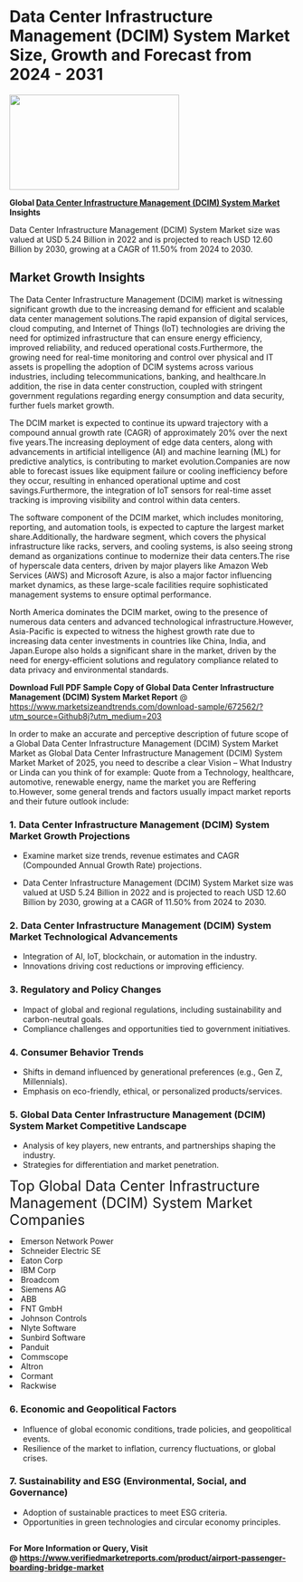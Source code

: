 <H1>Data Center Infrastructure Management (DCIM) System Market Size, Growth and Forecast from 2024 - 2031</H1><img class="aligncenter size-medium wp-image-584254" src="https://thirdeyenews.in/wp-content/uploads/2024/09/Global-Market-Research-300x168.jpeg" alt="" width="300" height="168" /><p><strong>Global&nbsp;<a href="https://www.marketsizeandtrends.com/download-sample/672562/?utm_source=Github8j?utm_medium=203">Data Center Infrastructure Management (DCIM) System Market</a> Insights</strong></p><p>Data Center Infrastructure Management (DCIM) System Market size was valued at USD 5.24 Billion in 2022 and is projected to reach USD 12.60 Billion by 2030, growing at a CAGR of 11.50% from 2024 to 2030.</p><p><h2>Market Growth Insights</h2> <p>The Data Center Infrastructure Management (DCIM) market is witnessing significant growth due to the increasing demand for efficient and scalable data center management solutions.The rapid expansion of digital services, cloud computing, and Internet of Things (IoT) technologies are driving the need for optimized infrastructure that can ensure energy efficiency, improved reliability, and reduced operational costs.Furthermore, the growing need for real-time monitoring and control over physical and IT assets is propelling the adoption of DCIM systems across various industries, including telecommunications, banking, and healthcare.In addition, the rise in data center construction, coupled with stringent government regulations regarding energy consumption and data security, further fuels market growth.</p> <p>The DCIM market is expected to continue its upward trajectory with a compound annual growth rate (CAGR) of approximately 20% over the next five years.The increasing deployment of edge data centers, along with advancements in artificial intelligence (AI) and machine learning (ML) for predictive analytics, is contributing to market evolution.Companies are now able to forecast issues like equipment failure or cooling inefficiency before they occur, resulting in enhanced operational uptime and cost savings.Furthermore, the integration of IoT sensors for real-time asset tracking is improving visibility and control within data centers.</p> <p>The software component of the DCIM market, which includes monitoring, reporting, and automation tools, is expected to capture the largest market share.Additionally, the hardware segment, which covers the physical infrastructure like racks, servers, and cooling systems, is also seeing strong demand as organizations continue to modernize their data centers.The rise of hyperscale data centers, driven by major players like Amazon Web Services (AWS) and Microsoft Azure, is also a major factor influencing market dynamics, as these large-scale facilities require sophisticated management systems to ensure optimal performance.</p> <p>North America dominates the DCIM market, owing to the presence of numerous data centers and advanced technological infrastructure.However, Asia-Pacific is expected to witness the highest growth rate due to increasing data center investments in countries like China, India, and Japan.Europe also holds a significant share in the market, driven by the need for energy-efficient solutions and regulatory compliance related to data privacy and environmental standards.</p> <p><span class=""><strong>Download Full PDF Sample Copy of Global Data Center Infrastructure Management (DCIM) System Market Report</strong> @ <a href="https://www.marketsizeandtrends.com/download-sample/672562/?utm_source=Github8j?utm_medium=203" target="_blank">https://www.marketsizeandtrends.com/download-sample/672562/?utm_source=Github8j?utm_medium=203</a></span></p><p>In order to make an accurate and perceptive description of future scope of a Global&nbsp;Data Center Infrastructure Management (DCIM) System Market Market as Global&nbsp;Data Center Infrastructure Management (DCIM) System Market Market of 2025, you need to describe a clear Vision &ndash; What Industry or Linda can you think of for example: Quote from a Technology, healthcare, automotive, renewable energy, name the market you are Reffering to.However, some general trends and factors usually impact market reports and their future outlook include:</p><h3>1.&nbsp;<strong>Data Center Infrastructure Management (DCIM) System Market Growth Projections</strong></h3><ul><li>Examine market size trends, revenue estimates and CAGR (Compounded Annual Growth Rate) projections.</li><li><p>Data Center Infrastructure Management (DCIM) System Market size was valued at USD 5.24 Billion in 2022 and is projected to reach USD 12.60 Billion by 2030, growing at a CAGR of 11.50% from 2024 to 2030.</p></li></ul><h3>2.&nbsp;<strong>Data Center Infrastructure Management (DCIM) System Market Technological Advancements</strong></h3><ul><li>Integration of AI, IoT, blockchain, or automation in the industry.</li><li>Innovations driving cost reductions or improving efficiency.</li></ul><h3>3.&nbsp;<strong>Regulatory and Policy Changes</strong></h3><ul><li>Impact of global and regional regulations, including sustainability and carbon-neutral goals.</li><li>Compliance challenges and opportunities tied to government initiatives.</li></ul><h3>4.&nbsp;<strong>Consumer Behavior Trends</strong></h3><ul><li>Shifts in demand influenced by generational preferences (e.g., Gen Z, Millennials).</li><li>Emphasis on eco-friendly, ethical, or personalized products/services.</li></ul><h3>5.&nbsp;<strong>Global Data Center Infrastructure Management (DCIM) System Market Competitive Landscape</strong></h3><ul><li>Analysis of key players, new entrants, and partnerships shaping the industry.</li><li>Strategies for differentiation and market penetration.</li></ul><p data-pm-slice="1 1 []"><span style="color: inherit; font-family: inherit; font-size: 25px;">Top Global Data Center Infrastructure Management (DCIM) System Market Companies</span></p><div class="" data-test-id=""><p><li>Emerson Network Power</li><li> Schneider Electric SE</li><li> Eaton Corp</li><li> IBM Corp</li><li> Broadcom</li><li> Siemens AG</li><li> ABB</li><li> FNT GmbH</li><li> Johnson Controls</li><li> Nlyte Software</li><li> Sunbird Software</li><li> Panduit</li><li> Commscope</li><li> Altron</li><li> Cormant</li><li> Rackwise</li></p></div><h3>6.&nbsp;<strong>Economic and Geopolitical Factors</strong></h3><ul><li>Influence of global economic conditions, trade policies, and geopolitical events.</li><li>Resilience of the market to inflation, currency fluctuations, or global crises.</li></ul><h3>7.&nbsp;<strong>Sustainability and ESG (Environmental, Social, and Governance)</strong></h3><ul><li>Adoption of sustainable practices to meet ESG criteria.</li><li>Opportunities in green technologies and circular economy principles.</li></ul><h2><strong style="font-size: 14px;">For More Information or Query, Visit @&nbsp;</strong><a style="background-color: #ffffff; font-size: 14px;" href="https://www.marketsizeandtrends.com/report/data-center-infrastructure-management-dcim-system-market/" target="_blank">https://www.verifiedmarketreports.com/product/airport-passenger-boarding-bridge-market</a></h2>